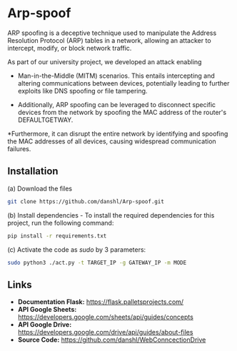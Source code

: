 # Arp-spoof
ARP spoofing is a deceptive technique used to manipulate the Address Resolution Protocol (ARP) tables in a network, allowing an attacker to intercept, modify, or block network traffic. 

As part of our university project, we developed an attack enabling
* Man-in-the-Middle (MITM) scenarios. This entails intercepting and altering communications between devices, potentially leading to further exploits like DNS spoofing or file tampering.
 
* Additionally, ARP spoofing can be leveraged to disconnect specific devices from the network by spoofing the MAC address of the router's DEFAULTGETWAY. 

*Furthermore, it can disrupt the entire network by identifying and spoofing the MAC addresses of all devices, causing widespread communication failures.

## Installation

(a) Download the files 
```bash
git clone https://github.com/danshl/Arp-spoof.git
```
(b) Install dependencies - To install the required dependencies for this project, run the following command:

```bash
pip install -r requirements.txt
```

(c) Activate the code as *sudo* by 3 parameters:
```bash
sudo python3 ./act.py -t TARGET_IP -g GATEWAY_IP -m MODE
```

Links
------
- **Documentation Flask:** https://flask.palletsprojects.com/
- **API Google Sheets:** https://developers.google.com/sheets/api/guides/concepts
- **API Google Drive:** https://developers.google.com/drive/api/guides/about-files
- **Source Code:** https://github.com/danshl/WebConncectionDrive
